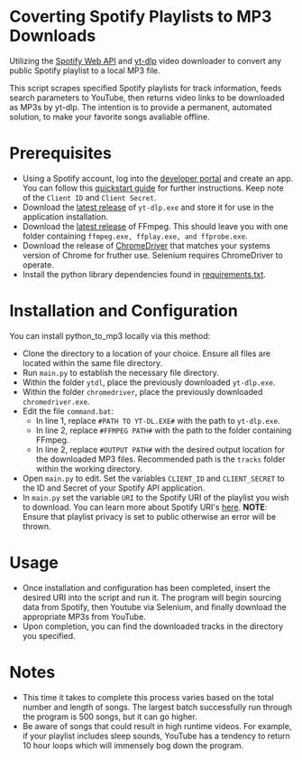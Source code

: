 # Coverting Spotify Playlists to MP3 Downloads
Utilizing the [Spotify Web API](https://developer.spotify.com/documentation/web-api/) and [yt-dlp](https://github.com/yt-dlp/yt-dlp) video downloader to convert any public Spotify playlist to a local MP3 file. 

This script scrapes specified Spotify playlists for track information, feeds search parameters to YouTube, then returns video links to be downloaded as MP3s by yt-dlp. The intention is to provide a permanent, automated solution, to make your favorite songs avaliable offline.

# Prerequisites
- Using a Spotify account, log into the [developer portal](https://developer.spotify.com/dashboard) and create an app. You can follow this [quickstart guide](https://developer.spotify.com/documentation/web-api/quick-start/) for further instructions. Keep note of the `Client ID` and `Client Secret`. 
- Download the [latest release](https://github.com/yt-dlp/yt-dlp/releases) of `yt-dlp.exe` and store it for use in the application installation.  
- Download the [latest release](https://ffmpeg.org/download.html) of FFmpeg. This should leave you with one folder containing `ffmpeg.exe, ffplay.exe, and ffprobe.exe`.
- Download the release of [ChromeDriver](https://chromedriver.chromium.org/downloads) that matches your systems version of Chrome for fruther use. Selenium requires ChromeDriver to operate.
- Install the python library dependencies found in [requirements.txt](/requirements.txt).

# Installation and Configuration
You can install python_to_mp3 locally via this method:

- Clone the directory to a location of your choice. Ensure all files are located within the same file directory.
- Run `main.py` to establish the necessary file directory.
- Within the folder `ytdl`, place the previously downloaded `yt-dlp.exe`.
- Within the folder `chromedriver`, place the previously downloaded `chromedriver.exe`.
- Edit the file `command.bat`:
    - In line 1, replace `#PATH TO YT-DL.EXE#` with the path to `yt-dlp.exe`.
    - In line 2, replace `#FFMPEG PATH#` with the path to the folder containing FFmpeg.
    - In line 2, replace `#OUTPUT PATH#` with the desired output location for the downloaded MP3 files. Recommended path is the `tracks` folder within the working directory.
- Open `main.py` to edit. Set the variables `CLIENT_ID` and `CLIENT_SECRET` to the ID and Secret of your Spotify API application.
- In `main.py` set the variable `URI` to the Spotify URI of the playlist you wish to download. You can learn more about Spotify URI's [here](https://community.spotify.com/t5/FAQs/What-s-a-Spotify-URI/ta-p/919201). **NOTE**: Ensure that playlist privacy is set to public otherwise an error will be thrown.

# Usage
- Once installation and configuration has been completed, insert the desired URI into the script and run it. The program will begin sourcing data from Spotify, then Youtube via Selenium, and finally download the appropriate MP3s from YouTube.
- Upon completion, you can find the downloaded tracks in the directory you specified. 

# Notes
- This time it takes to complete this process varies based on the total number and length of songs. The largest batch successfully run through the program is 500 songs, but it can go higher.
- Be aware of songs that could result in high runtime videos. For example, if your playlist includes sleep sounds, YouTube has a tendency to return 10 hour loops which will immensely bog down the program.  
